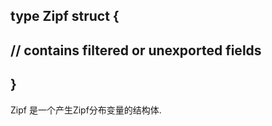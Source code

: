 ##	type Zipf struct {
##    	// contains filtered or unexported fields
##	}
	
	
Zipf 是一个产生Zipf分布变量的结构体.











